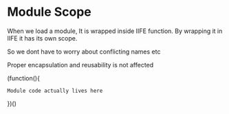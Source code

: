 #  Module Scope

When we load a module, It is wrapped inside IIFE function. By wrapping it in IIFE it has its own scope.

So we dont have to worry about conflicting names etc

Proper encapsulation and reusability is not affected


(function(){

    Module code actually lives here

})()